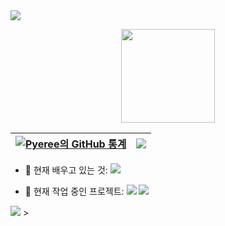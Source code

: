 <img src="https://capsule-render.vercel.app/api?type=waving&color=FF4500&height=150&section=header&text=Pyeree's%20GitHub&fontColor=FFFFFF&fontSize=30&animation=fadeIn" />

<p align="center">
  <img src="https://img.pokemondb.net/sprites/black-white/anim/normal/charmander.gif" width="150" height="150"/>
</p>

| <a href="https://github.com/pyeree/github-readme-stats"><img align="center" src="https://github-readme-stats.vercel.app/api?username=pyeree&show_icons=true&include_all_commits=true&theme=buefy&hide_border=true" alt="Pyeree의 GitHub 통계" /></a> | <a href="https://github.com/pyeree/github-readme-stats"><img align="center" src="https://github-readme-stats.vercel.app/api/top-langs/?username=pyeree&layout=compact&theme=buefy&hide_border=true" /></a> |
| ------------- | ------------- |

- 🌱 현재 배우고 있는 것: <img src="https://img.shields.io/badge/Django-REST_Framework-green?style=flat-square&logo=django&logoColor=white"/>

- 🔭 현재 작업 중인 프로젝트:
  <img src="https://img.shields.io/badge/Dongguk_University-003399?style=flat-square&logoColor=white"/> <img src="https://img.shields.io/badge/LikeLion-FF4500?style=flat-square&logo=liondesk&logoColor=white"/>

<img src="https://capsule-render.vercel.app/api?type=waving&color=FF4500&height=150&section=footer" />
>


<!--
**pyeree/pyeree** is a ✨ _special_ ✨ repository because its `README.md` (this file) appears on your GitHub profile.

Here are some ideas to get you started:

- 🔭 I’m currently working on ...
- 🌱 I’m currently learning ...
- 👯 I’m looking to collaborate on ...
- 🤔 I’m looking for help with ...
- 💬 Ask me about ...
- 📫 How to reach me: ...
- 😄 Pronouns: ...
- ⚡ Fun fact: ...
-->
